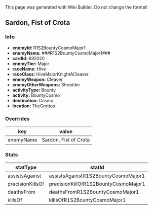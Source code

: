 <span class="wiki-builder">This page was generated with Wiki Builder. Do not change the format!</span>

## Sardon, Fist of Crota
### Info
* **enemyId:** R1S2BountyCosmoMajor1
* **enemyName:** ###R1S2BountyCosmoMajor1###
* **cardId:** 692020
* **enemyTier:** Major
* **raceName:** Hive
* **raceClass:** HiveMajorKnightACleaver
* **enemyWeapon:** Cleaver
* **enemyOtherWeapons:** Shredder
* **activityType:** Bounty
* **activity:** BountyCosmo
* **destination:** Cosmo
* **location:** TheGrottos

### Overrides
key | value
--- | -----
enemyName | Sardon, Fist of Crota

### Stats
statType | statId
-------- | ------
assistsAgainst | assistsAgainstR1S2BountyCosmoMajor1
precisionKillsOf | precisionKillOfR1S2BountyCosmoMajor1
deathsFrom | deathsFromR1S2BountyCosmoMajor1
killsOf | killsOfR1S2BountyCosmoMajor1

